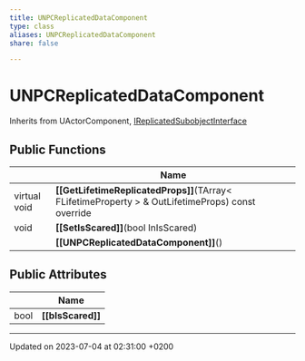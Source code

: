 ```yaml
---
title: UNPCReplicatedDataComponent
type: class
aliases: UNPCReplicatedDataComponent
share: false

---
```


# UNPCReplicatedDataComponent





Inherits from UActorComponent, [IReplicatedSubobjectInterface](/docs/SDK/Source/Classes/classIReplicatedSubobjectInterface.md)

## Public Functions

|                | Name           |
| -------------- | -------------- |
| virtual void | **[[GetLifetimeReplicatedProps]]**(TArray< FLifetimeProperty > & OutLifetimeProps) const override |
| void | **[[SetIsScared]]**(bool InIsScared) |
| | **[[UNPCReplicatedDataComponent]]**() |

## Public Attributes

|                | Name           |
| -------------- | -------------- |
| bool | **[[bIsScared]]**  |

-------------------------------

Updated on 2023-07-04 at 02:31:00 +0200